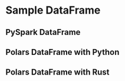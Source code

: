 # Sample DataFrame
## PySpark DataFrame
## Polars DataFrame with Python
## Polars DataFrame with Rust
